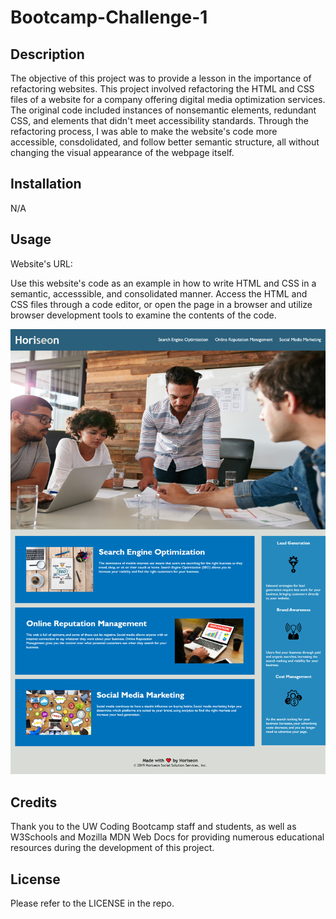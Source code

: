 # Bootcamp-Challenge-1

## Description

The objective of this project was to provide a lesson in the importance of refactoring websites. This project involved refactoring the HTML and CSS files of a website for a company offering digital media optimization services. The original code included instances of nonsemantic elements, redundant CSS, and elements that didn't meet accessibility standards. Through the refactoring process, I was able to make the website's code more accessible, consdolidated, and follow better semantic structure, all without changing the visual appearance of the webpage itself.

## Installation

N/A

## Usage

Website's URL: 

Use this website's code as an example in how to write HTML and CSS in a semantic, accesssible, and consolidated manner. Access the HTML and CSS files through a code editor, or open the page in a browser and utilize browser development tools to examine the contents of the code.

![Screenshot](assets\images\Screenshot.png?raw=true)

## Credits

Thank you to the UW Coding Bootcamp staff and students, as well as W3Schools and Mozilla MDN Web Docs for providing numerous educational resources during the development of this project.

## License

Please refer to the LICENSE in the repo.
